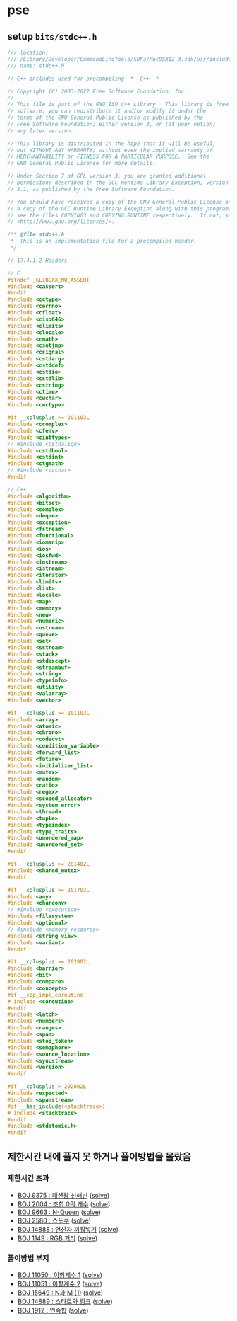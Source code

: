 # pse
## setup `bits/stdc++.h`

```cpp
/// location:
/// /Library/Developer/CommandLineTools/SDKs/MacOSX12.3.sdk/usr/include/c++/v1/bits  
/// name: stdc++.h

// C++ includes used for precompiling -*- C++ -*-

// Copyright (C) 2003-2022 Free Software Foundation, Inc.
//
// This file is part of the GNU ISO C++ Library.  This library is free
// software; you can redistribute it and/or modify it under the
// terms of the GNU General Public License as published by the
// Free Software Foundation; either version 3, or (at your option)
// any later version.

// This library is distributed in the hope that it will be useful,
// but WITHOUT ANY WARRANTY; without even the implied warranty of
// MERCHANTABILITY or FITNESS FOR A PARTICULAR PURPOSE.  See the
// GNU General Public License for more details.

// Under Section 7 of GPL version 3, you are granted additional
// permissions described in the GCC Runtime Library Exception, version
// 3.1, as published by the Free Software Foundation.

// You should have received a copy of the GNU General Public License and
// a copy of the GCC Runtime Library Exception along with this program;
// see the files COPYING3 and COPYING.RUNTIME respectively.  If not, see
// <http://www.gnu.org/licenses/>.

/** @file stdc++.h
 *  This is an implementation file for a precompiled header.
 */

// 17.4.1.2 Headers

// C
#ifndef _GLIBCXX_NO_ASSERT
#include <cassert>
#endif
#include <cctype>
#include <cerrno>
#include <cfloat>
#include <ciso646>
#include <climits>
#include <clocale>
#include <cmath>
#include <csetjmp>
#include <csignal>
#include <cstdarg>
#include <cstddef>
#include <cstdio>
#include <cstdlib>
#include <cstring>
#include <ctime>
#include <cwchar>
#include <cwctype>

#if __cplusplus >= 201103L
#include <ccomplex>
#include <cfenv>
#include <cinttypes>
// #include <cstdalign>
#include <cstdbool>
#include <cstdint>
#include <ctgmath>
// #include <cuchar>
#endif

// C++
#include <algorithm>
#include <bitset>
#include <complex>
#include <deque>
#include <exception>
#include <fstream>
#include <functional>
#include <iomanip>
#include <ios>
#include <iosfwd>
#include <iostream>
#include <istream>
#include <iterator>
#include <limits>
#include <list>
#include <locale>
#include <map>
#include <memory>
#include <new>
#include <numeric>
#include <ostream>
#include <queue>
#include <set>
#include <sstream>
#include <stack>
#include <stdexcept>
#include <streambuf>
#include <string>
#include <typeinfo>
#include <utility>
#include <valarray>
#include <vector>

#if __cplusplus >= 201103L
#include <array>
#include <atomic>
#include <chrono>
#include <codecvt>
#include <condition_variable>
#include <forward_list>
#include <future>
#include <initializer_list>
#include <mutex>
#include <random>
#include <ratio>
#include <regex>
#include <scoped_allocator>
#include <system_error>
#include <thread>
#include <tuple>
#include <typeindex>
#include <type_traits>
#include <unordered_map>
#include <unordered_set>
#endif

#if __cplusplus >= 201402L
#include <shared_mutex>
#endif

#if __cplusplus >= 201703L
#include <any>
#include <charconv>
// #include <execution>
#include <filesystem>
#include <optional>
// #include <memory_resource>
#include <string_view>
#include <variant>
#endif

#if __cplusplus >= 202002L
#include <barrier>
#include <bit>
#include <compare>
#include <concepts>
#if __cpp_impl_coroutine
# include <coroutine>
#endif
#include <latch>
#include <numbers>
#include <ranges>
#include <span>
#include <stop_token>
#include <semaphore>
#include <source_location>
#include <syncstream>
#include <version>
#endif

#if __cplusplus > 202002L
#include <expected>
#include <spanstream>
#if __has_include(<stacktrace>)
# include <stacktrace>
#endif
#include <stdatomic.h>
#endif
```

## 제한시간 내에 풀지 못 하거나 풀이방법을 몰랐음
### 제한시간 초과
- [BOJ 9375 : 패션왕 신해빈](https://www.acmicpc.net/problem/9375) ([solve](src/boj/9375.cpp))
- [BOJ 2004 : 조합 0의 개수](https://www.acmicpc.net/problem/2004) ([solve](src/boj/2004.cpp))
- [BOJ 9663 : N-Queen](https://www.acmicpc.net/problem/9663) ([solve](src/boj/9663.cpp))
- [BOJ 2580 : 스도쿠](https://www.acmicpc.net/problem/2580) ([solve](src/boj/2580.cpp))
- [BOJ 14888 : 연산자 끼워넣기](https://www.acmicpc.net/problem/14888) ([solve](src/boj/14888.cpp))
- [BOJ 1149 : RGB 거리](https://www.acmicpc.net/problem/1149) ([solve](src/boj/1149.cpp))

### 풀이방법 부지
- [BOJ 11050 : 이항계수 1](https://www.acmicpc.net/problem/11050) ([solve](src/boj/11050.cpp))
- [BOJ 11051 : 이항계수 2](https://www.acmicpc.net/problem/11051) ([solve](src/boj/11051.cpp))
- [BOJ 15649 : N과 M (1)](https://www.acmicpc.net/problem/15649) ([solve](src/boj/15649.cpp))
- [BOJ 14889 : 스타트와 링크](https://www.acmicpc.net/problem/14889) ([solve](src/boj/14889.cpp))
- [BOJ 1912 : 연속합](https://www.acmicpc.net/problem/1912) ([solve](src/boj/1912.cpp))